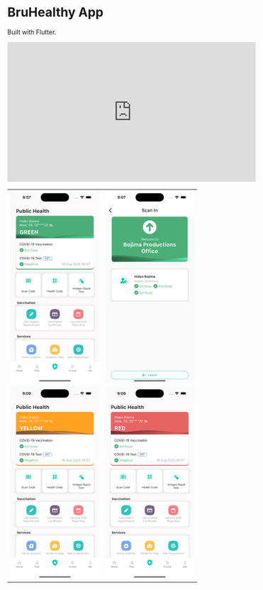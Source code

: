 # BruHealthy App

Built with Flutter.

<iframe width="560" height="315" src="https://www.youtube.com/embed/izPFw6mSrMo" title="YouTube video player" frameborder="0" allow="accelerometer; autoplay; clipboard-write; encrypted-media; gyroscope; picture-in-picture; web-share" allowfullscreen></iframe>

<table>
<tr>
<td><img src="image/screenshot.png" width="200"></td>
<td><img src="image/screenshot-scanin.png" width="200"></td></tr>
<tr>
<td><img src="image/screenshot-yellow.png" width="200"></td>
<td><img src="image/screenshot-red.png" width="200"></td></tr>
</table>
